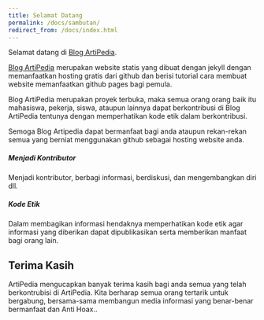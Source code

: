 ```yaml
---
title: Selamat Datang
permalink: /docs/sambutan/
redirect_from: /docs/index.html
---
```


Selamat datang di [Blog ArtiPedia](https://blog.artipedia.id).

[Blog ArtiPedia](https://blog.artipedia.id/) merupakan website statis yang dibuat dengan jekyll dengan memanfaatkan hosting gratis dari github dan berisi tutorial cara membuat website memanfaatkan github pages bagi pemula.

Blog ArtiPedia merupakan proyek terbuka, maka semua orang orang baik itu mahasiswa, pekerja, siswa, ataupun lainnya dapat berkontribusi di Blog ArtiPedia tentunya dengan memperhatikan kode etik dalam berkontribusi.

Semoga Blog Artipedia dapat bermanfaat bagi anda ataupun rekan-rekan semua yang berniat menggunakan github sebagai hosting website anda.

<div class="note">
  <h5>Menjadi Kontributor</h5>
  <p>Menjadi kontributor, berbagi informasi, berdiskusi, dan mengembangkan diri dll.</p>
</div>

<div class="note info">
  <h5>Kode Etik</h5>
  <p>Dalam membagikan informasi hendaknya memperhatikan kode etik agar informasi yang diberikan dapat dipublikasikan serta memberikan manfaat bagi orang lain. </p>
</div>

## Terima Kasih

ArtiPedia mengucapkan banyak terima kasih bagi anda semua yang telah berkontrubisi di ArtiPedia. Kita berharap semua orang tertarik untuk bergabung, bersama-sama membangun media informasi yang benar-benar bermanfaat dan Anti Hoax..

